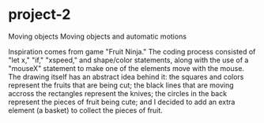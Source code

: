 # project-2
Moving objects 
Moving objects and automatic motions 

Inspiration comes from game "Fruit Ninja."
The coding process consisted of "let x," "if," "xspeed," and shape/color statements, along with the use of a "mouseX" statement to make one of the elements move with the mouse. 
The drawing itself has an abstract idea behind it: the squares and colors represent the fruits that are being cut; the black lines that are moving accross the rectangles represent the knives; the circles in the back represent the pieces of fruit being cute; and I decided to add an extra element (a basket) to collect the pieces of fruit.
